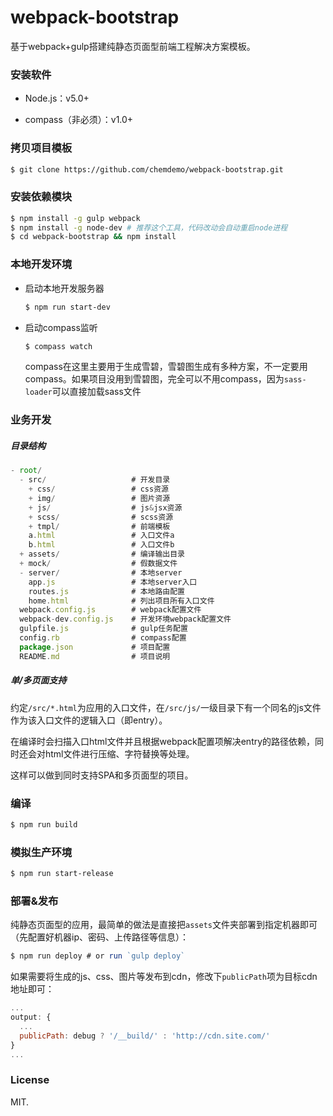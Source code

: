 # webpack-bootstrap

基于webpack+gulp搭建纯静态页面型前端工程解决方案模板。


### 安装软件

- Node.js：v5.0+

- compass（非必须）：v1.0+


### 拷贝项目模板

``` bash
$ git clone https://github.com/chemdemo/webpack-bootstrap.git
```


### 安装依赖模块

``` bash
$ npm install -g gulp webpack
$ npm install -g node-dev # 推荐这个工具，代码改动会自动重启node进程
$ cd webpack-bootstrap && npm install
```

### 本地开发环境

- 启动本地开发服务器

    ``` bash
    $ npm run start-dev
    ```

- 启动compass监听

    ``` bash
    $ compass watch
    ```
    compass在这里主要用于生成雪碧，雪碧图生成有多种方案，不一定要用compass。如果项目没用到雪碧图，完全可以不用compass，因为`sass-loader`可以直接加载sass文件

### 业务开发

##### 目录结构

``` js
- root/
  - src/                   # 开发目录
    + css/                 # css资源
    + img/                 # 图片资源
    + js/                  # js&jsx资源
    + scss/                # scss资源
    + tmpl/                # 前端模板
    a.html                 # 入口文件a
    b.html                 # 入口文件b
  + assets/                # 编译输出目录
  + mock/                  # 假数据文件
  - server/                # 本地server
    app.js                 # 本地server入口
    routes.js              # 本地路由配置
    home.html              # 列出项目所有入口文件
  webpack.config.js        # webpack配置文件
  webpack-dev.config.js    # 开发环境webpack配置文件
  gulpfile.js              # gulp任务配置
  config.rb                # compass配置
  package.json             # 项目配置
  README.md                # 项目说明
```

##### 单/多页面支持

约定`/src/*.html`为应用的入口文件，在`/src/js/`一级目录下有一个同名的js文件作为该入口文件的逻辑入口（即entry）。

在编译时会扫描入口html文件并且根据webpack配置项解决entry的路径依赖，同时还会对html文件进行压缩、字符替换等处理。

这样可以做到同时支持SPA和多页面型的项目。

### 编译

``` bash
$ npm run build
```

### 模拟生产环境

``` bash
$ npm run start-release
```

### 部署&发布

纯静态页面型的应用，最简单的做法是直接把`assets`文件夹部署到指定机器即可（先配置好机器ip、密码、上传路径等信息）：

``` js
$ npm run deploy # or run `gulp deploy`
```

如果需要将生成的js、css、图片等发布到cdn，修改下`publicPath`项为目标cdn地址即可：

``` js
...
output: {
  ...
  publicPath: debug ? '/__build/' : 'http://cdn.site.com/'
}
...
```

### License

MIT.
